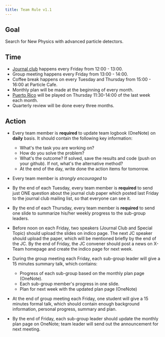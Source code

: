 ```yaml
---
title: Team Rule v1.1
---
```


## Goal 

Search for New Physics with advanced particle detectors. 

## Time 

 - [Journal club](/docs/journalclub) happens every Friday from 12:00 - 13:00.  
 - Group meeting happens every Friday from 13:00 - 14:00.
 - Coffee break happens on every Tuesday and Thursday from 15:00 - 16:00 at Particle Cafe. 
 - Monthly plan will be made at the beginning of every month. 
 - [Puerto Rico](/docs/puertorico) will be played on Thursday 11:30-14:00 of the last week each month.  
 - Quarterly review will be done every three months. 

## Action 

- Every team member is **required** to update team logbook (OneNote) on **daily** basis. It should contain the following key information: 
    - What's the task you are working on? 
    - How do you solve the problem? 
    - What's the outcome? If solved, save the results and code (push on your github). If not, what's the alternative method? 
    - At the end of the day, write done the action items for tomorrow.  

- Every team member is *strongly encouraged* to 

- By the end of each Tuesday, every team member is **required** to send just ONE question about the journal club paper which posted last Friday to the journal club mailing list, so that everyone can see it. 


- By the end of each Thursday, every team member is **required** to send one slide to summarize his/her weekly progress to the sub-group leaders. 

- Before noon on each Friday, two speakers (Journal Club and Special Topic) should upload the slides on indico page. The next JC speaker should upload the paper, which will be mentioned briefly by the end of the JC.  By the end of Friday, the JC convener should post a news on X-Team homepage and create the indico page for next week. 

- During the group meeting each Friday, each sub-group leader will give a 15 minutes summary talk, which contains: 
    - Progress of each sub-group based on the monthly plan page (OneNote). 
    - Each sub-group member's progress in one slide.
    - Plan for next week with the updated plan page (OneNote)

- At the end of group meeting each Friday, one student will give a 15 minutes formal talk, which should contain enough background information, personal progress, summary and plan. 

- By the end of Friday, each sub-group leader should update the monthly plan page on OneNote; team leader will send out the announcement for next meeting. 


